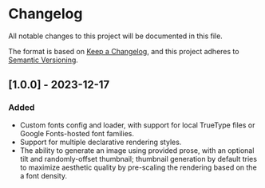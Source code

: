 # Changelog

All notable changes to this project will be documented in this file.

The format is based on [Keep a Changelog](https://keepachangelog.com/en/1.0.0/),
and this project adheres to [Semantic Versioning](https://semver.org/spec/v2.0.0.html).

## [1.0.0] - 2023-12-17

### Added

- Custom fonts config and loader, with support for local TrueType files or Google Fonts-hosted font families.
- Support for multiple declarative rendering styles.
- The ability to generate an image using provided prose, with an optional tilt and randomly-offset thumbnail; thumbnail generation by default tries to maximize aesthetic quality by pre-scaling the rendering based on the a font density.
